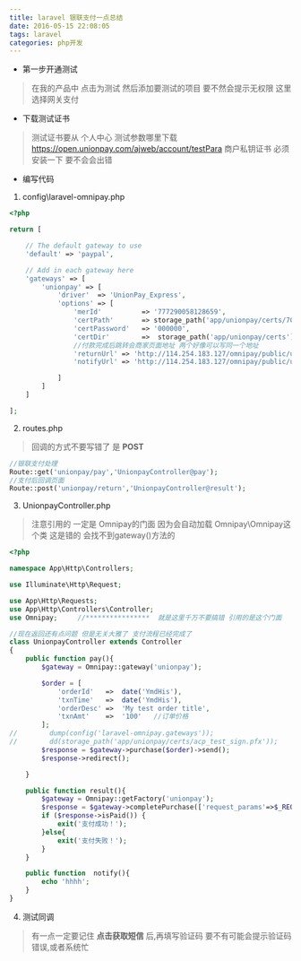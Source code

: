 ```yaml
---
title: laravel 银联支付一点总结
date: 2016-05-15 22:08:05
tags: laravel
categories: php开发
---
```


- 第一步开通测试
 >在我的产品中 点击为测试 然后添加要测试的项目 要不然会提示无权限 这里选择网关支付

- 下载测试证书
>测试证书要从 个人中心 测试参数哪里下载  https://open.unionpay.com/ajweb/account/testPara
  商户私钥证书 必须安装一下 要不会会出错

- 编写代码
1. config\laravel-omnipay.php
```php
<?php

return [

	// The default gateway to use
	'default' => 'paypal',

	// Add in each gateway here
	'gateways' => [
		'unionpay' => [
			'driver'  => 'UnionPay_Express',
			'options' => [
				'merId'			 => '777290058128659',
				'certPath'		 =>	storage_path('app/unionpay/certs/700000000000001_acp.pfx'),
				'certPassword'	 => '000000',
				'certDir'		 =>	 storage_path('app/unionpay/certs'),
				//付款完成后跳转会商家页面地址 两个好像可以写同一个地址
				'returnUrl' => 'http://114.254.183.127/omnipay/public/unionpay/return',
				'notifyUrl' => 'http://114.254.183.127/omnipay/public/unionpay/notify'

			]
		]
	]

];
```

<!--more-->

2. routes.php
>回调的方式不要写错了 是 **POST**   
```php
//银联支付处理
Route::get('unionpay/pay','UnionpayController@pay');
//支付后回调页面
Route::post('unionpay/return','UnionpayController@result');
```

3. UnionpayController.php
>注意引用的 一定是 Omnipay的门面 因为会自动加载 Omnipay\Omnipay这个类 这是错的 会找不到gateway()方法的
```php
<?php

namespace App\Http\Controllers;

use Illuminate\Http\Request;

use App\Http\Requests;
use App\Http\Controllers\Controller;
use Omnipay;     //****************  就是这里千万不要搞错 引用的是这个门面

//现在返回还有点问题 但是无关大雅了 支付流程已经完成了 
class UnionpayController extends Controller
{
    public function pay(){
        $gateway = Omnipay::gateway('unionpay');

        $order = [
            'orderId'   =>  date('YmdHis'),
            'txnTime'   =>  date('YmdHis'),
            'orderDesc' =>  'My test order title',
            'txnAmt'    =>  '100'   //订单价格
        ];
//        dump(config('laravel-omnipay.gateways'));
//        dd(storage_path('app/unionpay/certs/acp_test_sign.pfx'));
        $response = $gateway->purchase($order)->send();
        $response->redirect();

    }

    public function result(){
        $gateway = Omnipay::getFactory('unionpay');
        $response = $gateway->completePurchase(['request_params'=>$_REQUEST])->send();
        if ($response->isPaid()) {
            exit('支付成功！');
        }else{
            exit('支付失败！');
        }
    }

    public function  notify(){
        echo 'hhhh';
    }
}

```
4. 测试同调
>有一点一定要记住  **点击获取短信** 后,再填写验证码 要不有可能会提示验证码错误,或者系统忙